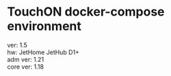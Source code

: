 # TouchON docker-compose environment
ver: 1.5\
hw: JetHome JetHub D1+\
adm  ver: 1.21\
core ver: 1.18

